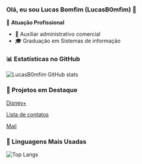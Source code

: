### Olá, eu sou Lucas Bomfim (LucasB0mfim) 👋


🏢 **Atuação Profissional**
- 🚀 Auxiliar administrativo comercial
- 🎓 Graduação em Sistemas de informação

### 📊 Estatísticas no GitHub

![LucasB0mfim GitHub stats](https://github-readme-stats.vercel.app/api?username=LucasB0mfim&show_icons=true&theme=dracula)

### 📌 Projetos em Destaque

[Disney+](https://siteclonedisneyplus.vercel.app/)

[Lista de contatos](https://checklist-lbs.vercel.app/)

[Mail](https://meuemail.vercel.app/)

### 🚀 Linguagens Mais Usadas

![Top Langs](https://github-readme-stats.vercel.app/api/top-langs/?username=LucasB0mfim&layout=compact)
